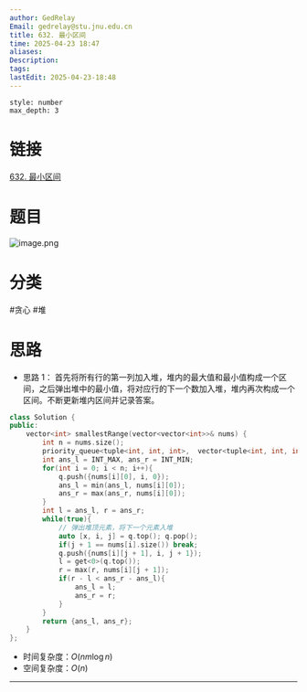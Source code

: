 ```yaml
---
author: GedRelay
Email: gedrelay@stu.jnu.edu.cn
title: 632. 最小区间
time: 2025-04-23 18:47
aliases: 
Description: 
tags: 
lastEdit: 2025-04-23-18:48
---
```


```toc
style: number
max_depth: 3
```

# 链接
[632. 最小区间](https://leetcode.cn/problems/smallest-range-covering-elements-from-k-lists/) 

# 题目
![image.png](https://ged-pic-bed.oss-cn-guangzhou.aliyuncs.com/img/202504231847482.png)


# 分类
#贪心 #堆 

# 思路
- 思路 1：
首先将所有行的第一列加入堆，堆内的最大值和最小值构成一个区间，之后弹出堆中的最小值，将对应行的下一个数加入堆，堆内再次构成一个区间。不断更新堆内区间并记录答案。

```cpp
class Solution {
public:
    vector<int> smallestRange(vector<vector<int>>& nums) {
        int n = nums.size();
        priority_queue<tuple<int, int, int>,  vector<tuple<int, int, int>>, greater<>> q;
        int ans_l = INT_MAX, ans_r = INT_MIN;
        for(int i = 0; i < n; i++){
            q.push({nums[i][0], i, 0});
            ans_l = min(ans_l, nums[i][0]);
            ans_r = max(ans_r, nums[i][0]);
        }
        int l = ans_l, r = ans_r;
        while(true){
            // 弹出堆顶元素，将下一个元素入堆
            auto [x, i, j] = q.top(); q.pop();
            if(j + 1 == nums[i].size()) break;
            q.push({nums[i][j + 1], i, j + 1});
            l = get<0>(q.top());
            r = max(r, nums[i][j + 1]);
            if(r - l < ans_r - ans_l){
                ans_l = l;
                ans_r = r;
            }
        }
        return {ans_l, ans_r};
    }
};
```


- 时间复杂度：${O\left( nm\log n \right)  }$ 
- 空间复杂度：${O\left( n \right)  }$ 


---

